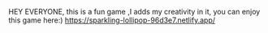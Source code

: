 HEY EVERYONE,
this is a fun game ,I adds my creativity in it,
you can enjoy this game here:)
https://sparkling-lollipop-96d3e7.netlify.app/
